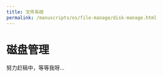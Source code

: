 ```yaml
---
title: 文件系统
permalink: /manuscripts/os/file-manage/disk-manage.html
---
```



# 磁盘管理

努力赶稿中，等等我呀...
